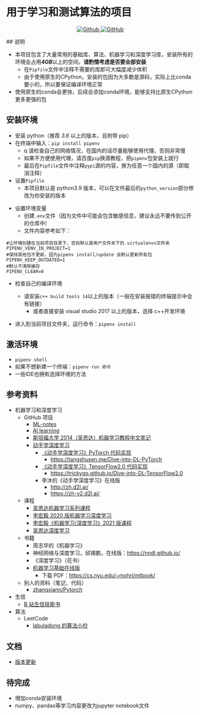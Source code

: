 # 用于学习和测试算法的项目

<p align="center">
<a href="https://github.com/diklios5768" target="_blank">
<img alt="Github" src="https://img.shields.io/badge/作者-@diklios-000000.svg?style=flat-square&logo=GitHub">
</a>
<a href="https://github.com/diklios5768/algorithm" target="_blank">
<img alt="GitHub" src="https://img.shields.io/github/stars/diklios5768/algorithm?label=Stars&style=flat-square&logo=GitHub">
</a>
</p>
## 说明

* 本项目包含了大量常用的基础库、算法、机器学习和深度学习库，安装所有的环境会占用***4GB***以上的空间，**请酌情考虑是否要全部安装**
  * 在`Pipfile`文件中注释不需要的库即可大幅度减少体积
  * 由于使用原生的CPython，安装的包因为大多数是源码，实际上比conda要小的，所以要保证编译环境正常
* 使用原生的conda会更快，后续会添加conda环境，能够支持比原生CPython更多更强的包

## 安装环境

- 安装 python（推荐 *3.6* 以上的版本，且附带 pip）
- 在终端中输入：`pip install pipenv`
  - q 请检查自己的网络情况，在国内的话尽量能够使用代理，否则非常慢
  - 如果不方便使用代理，请百度`pip`换源教程，把`pipenv`包安装上就行
  - 最后在`Pipfile`文件中注释`pypi`源的内容，换为任意一个国内的源（即取消注释）
- 设置`Pipfile`
  - 本项目默认是 python3.9 版本，可以在文件最后的`python_version`部分修改为你安装的版本


* 设置环境变量
    * 创建`.env`文件（因为文件中可能会包含敏感信息，建议永远不要传到公开的仓库中）
    * 文件内容参考如下：

```dotenv
#让环境创建在当前项目目录下，否则默认是用户文件夹下的.virtualenvs文件夹
PIPENV_VENV_IN_PROJECT=1
#保持其他包不更新，因为pipenv install/update 会默认更新所有包
PIPENV_KEEP_OUTDATED=1
#默认不清除缓存
PIPENV_CLEAR=0
```

- 检查自己的编译环境

  - 请安装`c++ build tools 14`以上的版本（一般在安装报错的终端提示中会有链接）
    - 或者直接安装 visual studio 2017 以上的版本，选择 c++开发环境

- 进入到当前项目文件夹，运行命令：`pipenv install`

## 激活环境

* `pipenv shell`
* 如果不想新建一个终端：`pipenv run 命令`
* 一些IDE也拥有选择环境的方法

## 参考资料

- 机器学习和深度学习
  - GitHub 项目
    - [ML-notes](https://github.com/Sakura-gh/ML-notes)
    - [AI learning](https://github.com/apachecn/AiLearning)
    - [斯坦福大学 2014（吴恩达）机器学习教程中文笔记](https://github.com/fengdu78/Coursera-ML-AndrewNg-Notes)
    - [动手学深度学习](https://github.com/d2l-ai/d2l-zh)
      - [《动手学深度学习》PyTorch 代码实现](https://github.com/ShusenTang/Dive-into-DL-PyTorch)
        - <https://tangshusen.me/Dive-into-DL-PyTorch>
      - [《动手学深度学习》TensorFlow2.0 代码实现](https://github.com/TrickyGo/Dive-into-DL-TensorFlow2.0)
        - <https://trickygo.github.io/Dive-into-DL-TensorFlow2.0>
      - 李沐的《动手学深度学习》在线版
        - <http://zh.d2l.ai/>
        - <https://zh-v2.d2l.ai/>
  - 课程
    - [吴恩达机器学习系列课程](https://www.bilibili.com/video/BV164411b7dx)
    - [李宏毅 2020 版机器学习深度学习](https://www.bilibili.com/video/BV1JE411g7XF)
    - [李宏毅《机器学习/深度学习》2021 版课程](https://www.bilibili.com/video/BV1JA411c7VT)
    - [吴恩达深度学习](https://www.bilibili.com/video/BV1FT4y1E74V)
  - 书籍
    - 周志华的《机器学习》
    - 神经网络与深度学习，邱锡鹏，在线版：<https://nndl.github.io/>
    - 《深度学习》（花书）
    - [机器学习基础在线版](https://mitpress.ublish.com/ereader/7093/?preview=#page/1)
      - 下载 PDF：<https://cs.nyu.edu/~mohri/mlbook/>
  - 别人的资料（笔记、代码）
    - [zhangxiann/Pytorch](https://github.com/zhangxiann/PyTorch_Practice)
- 生信
  - [B 站生信技能书](https://www.bilibili.com/video/BV1cs411j75B)
- 算法
  - LeetCode
    - [labuladong 的算法小抄](https://github.com/labuladong/fucking-algorithm)

## 文档

- [版本更新](docs/version.md)



## 待完成

- 增加conda安装环境
- numpy、pandas等学习内容更改为jupyter notebook文件
